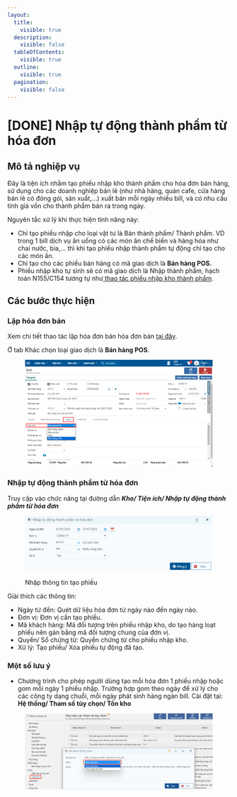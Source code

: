 ```yaml
---
layout:
  title:
    visible: true
  description:
    visible: false
  tableOfContents:
    visible: true
  outline:
    visible: true
  pagination:
    visible: false
---
```


# \[DONE] Nhập tự động thành phẩm từ hóa đơn

## Mô tả nghiệp vụ

Đây là tiện ích nhằm tạo phiếu nhập kho thành phẩm cho hóa đơn bán hàng, sử dụng cho các doanh nghiệp bán lẻ (như nhà hàng, quán cafe, cửa hàng bán lẻ có đóng gói, sản xuất,...) xuất bán mỗi ngày nhiều bill, và có nhu cầu tính giá vốn cho thành phẩm bán ra trong ngày.

Nguyên tắc xử lý khi thực hiện tính năng này:

* Chỉ tạo phiếu nhập cho loại vật tư là Bán thành phẩm/ Thành phẩm. VD trong 1 bill dịch vụ ăn uống có các món ăn chế biến và hàng hóa như chai nước, bia,... thì khi tạo phiếu nhập thành phẩm tự động chỉ tạo cho các món ăn.
* Chỉ tạo cho các phiếu bán hàng có mã giao dịch là **Bán hàng POS.**
* Phiếu nhập kho tự sinh sẽ có mã giao dịch là Nhập thành phẩm, hạch toán N155/C154 tương tự như[ thao tác phiếu nhập kho thành phẩm](../nhap-kho/nhap-kho.md).

## Các bước thực hiện

### Lập hóa đơn bán&#x20;

Xem chi tiết thao tác lập hóa đơn bán hóa đơn bán [tại đây](../../ban-hang/ban-hang-hoa-thanh-pham/ban-hang-ghi-nhan-cong-no.md).

Ở tab Khác chọn loại giao dịch là **Bán hàng POS**.

<figure><img src="../../.gitbook/assets/nhập thành phẩm tự động 02.png" alt=""><figcaption></figcaption></figure>

### Nhập tự động thành phẩm từ hóa đơn

&#x20;Truy cập vào chức năng tại đường dẫn _**Kho/ Tiện ích/ Nhập tự động thành phẩm từ hóa đơn**_

<figure><img src="../../.gitbook/assets/nhập thành phẩm tự động 03.png" alt=""><figcaption><p>Nhập thông tin tạo phiếu</p></figcaption></figure>

Giải thích các thông tin:

* Ngày từ đến: Quét dữ liệu hóa đơn từ ngày nào đến ngày nào.
* Đơn vị: Đơn vị cần tạo phiếu.
* Mã khách hàng: Mã đối tượng trên phiếu nhập kho, do tạo hàng loạt phiếu nên gán bằng mã đối tượng chung của đơn vị.
* Quyển/ Sổ chứng từ: Quyển chứng từ cho phiếu nhập kho.
* Xử lý: Tạo phiếu/ Xóa phiếu tự động đã tạo.

### Một số lưu ý

* Chương trình cho phép người dùng tạo mỗi hóa đơn 1 phiếu nhập hoặc gom mỗi ngày 1 phiếu nhập. Trường hợp gom theo ngày để xử lý cho các công ty dạng chuỗi, mỗi ngày phát sinh hàng ngàn bill. Cài đặt tại: **Hệ thống/ Tham số tùy chọn/ Tồn kho**

<figure><img src="../../.gitbook/assets/image (122).png" alt=""><figcaption></figcaption></figure>

